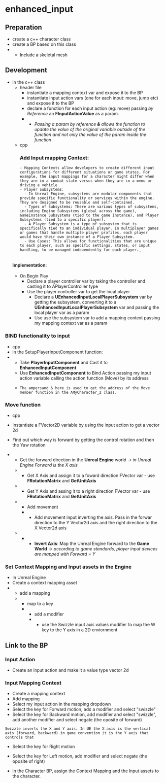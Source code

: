 # enhanced_input

## Preparation
- create a c++ character class
- create a BP based on this class
- - Include a skeletal mesh

## Development
- in the c++ class
    - header file
        - instantiate a mapping context var and expose it to the BP
        - instantiate input action vars (one for each input: move, jump etc) and expose it to the BP
        - declare a function for each input action (eg: move) passing _by Reference_ an **FInputActionValue** as a param.
        - - _Passing a param by reference **&** allows the function to update the value of the original variable outside of the function and not only the value of the param inside the function_
    - cpp
        ### Add Input mapping Context:
        ```
        - Mapping Contexts allow developers to create different input configurations for different situations or game states. For example, the input mappings for a character might differ when they are in a combat state versus when they are in a menu or driving a vehicle
        - Player Subsystems:
          - In Unreal Engine, subsystems are modular components that provide specific functionality or services within the engine. They are designed to be reusable and self-contained.
          - Types of Subsystems: There are various types of subsystems, including Engine Subsystems (global across the game), GameInstance Subsystems (tied to the game instance), and Player Subsystems (tied to a specific player).
          - A Player Subsystem is a type of subsystem that is specifically tied to an individual player. In multiplayer games or games that handle multiple player profiles, each player would have their own instance of a Player Subsystem.
          - Use Cases: This allows for functionalities that are unique to each player, such as specific settings, states, or input handling, to be managed independently for each player._


  #### Implementation:
  - On Begin Play
    - Declare a player controller var by taking the controller and casting it to APlayerController type
    - Use the player controller var to get the local player 
      - Declare a **UEnhancedInputLocalPlayerSubsystem** var by getting the subsystem, converting it to a **UEnhancedInputLocalPlayerSubsystem** var and passing the local player var as a param
       - Use use the subsystem var to add a mapping context passing my mapping context var as a param
                 
### BIND functionality to input
- cpp
- in the SetupPlayerInputComponent function:
- - Take **PlayerInputComponent** and Cast it to **EnhancedInputComponent**
  - Use **EnhancedInputComponent** to Bind Action passing my input action variable calling the action function (Move) by its address
  - ```
    The ampersand & here is used to get the address of the Move member function in the AMyCharacter_2 class.
    ```
 
### Move function
- cpp
- Instantiate a FVector2D variable by using the input action to get a vector 2d
- Find out which way is forward by getting the control rotation and then the Yaw rotation

- - Get the forward direction in the **Unreal Engine** world -> _in Unreal Engine Forward is the X axis_
  - - Get X Axis and assign it to a foward direction FVector var - use **FRotationMatrix** and **GetUnitAxis**
  - - Get Y Axis and assing it to a right direction FVector var - use **FRotationMatrix** and **GetUnitAxis**
  - - Add movement
    - - Add movement input inverting the axis. Pass in the forwar direction to the Y Vector2d axis and the right direction to the X Vector2d axis
  - - - **Invert Axis**: Map the Unreal Engine forward to the **Game World** -> _according to game standards, player input devices are mapped with Forward = Y_

### Set Context Mapping and Input assets in the Engine
- In Unreal Engine
- Create a context mapping asset
- - add a mapping
  - - map to a key
    - - add a modifier
      - - use the Swizzle input axis values modifier to map the W key to the Y axis in a 2D enviornment
       
## Link to the BP

### Input Action
- Create an input action and make it a value type vector 2d

### Input Mapping Context
- Create a mapping context
- Add mapping
- Select my input action in the mapping dropdown
- Select the key for Forward motion, add a modifier and select "swizzle"
- Select the key for Backward motion, add modifier and select "swizzle", add another modifier and select negate (the oposite of forward)
```
Swizzle inverts the X and Y axis. In UE the X axis is the vertical axis (forward, backward) in game convention it is the Y axis that controls that
```
- Select the key for Right motion
- Select the key for Left motion, add modifier and select negate (the oposite of right)
  
- in the Character BP, assign the Context Mapping and the Input assets to the character.
    
